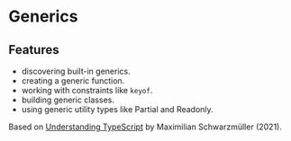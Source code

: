 # Generics

## Features

- discovering built-in generics.
- creating a generic function.
- working with constraints like `keyof`.
- building generic classes.
- using generic utility types like Partial and Readonly.

Based on [Understanding TypeScript](https://www.udemy.com/course/understanding-typescript/) by Maximilian Schwarzmüller (2021).

